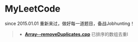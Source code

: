 MyLeetCode
==========

since 2015.01.01 重新来过，做好每一道题目，备战Jobhunting！

> - [**Array--removeDuplicates.cpp**](https://oj.leetcode.com/problems/remove-duplicates-from-sorted-array/) 已排序的数组去重I
